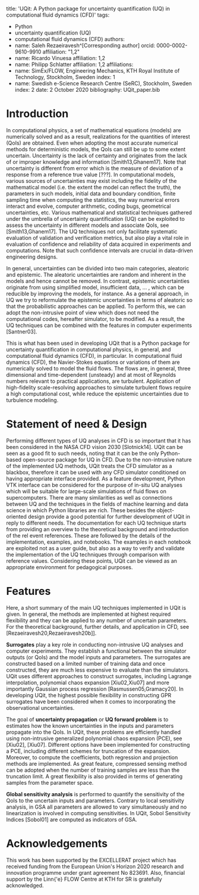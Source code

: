 title: 'UQit: A Python package for uncertainty quantification (UQ) in computational fluid dynamics (CFD)'
tags:
  - Python
  - uncertainty quantification (UQ)
  - computational fluid dynamics (CFD)
authors:
  - name: Saleh Rezaeiravesh^[Corresponding author]
    orcid: 0000-0002-9610-9910
    affiliation: "1,2" 
  - name: Ricardo Vinuesa
    affiliation: 1,2
  - name: Philipp Schlatter
    affiliation: 1,2
affiliations:
 - name: SimEx/FLOW, Engineering Mechanics, KTH Royal Institute of Technology, Stockholm, Sweden
   index: 1
 - name: Swedish e-Science Research Centre (SeRC), Stockholm, Sweden
   index: 2
date: 2 October 2020
bibliography: UQit_paper.bib


# Introduction

In computational physics, a set of mathematical equations (models) are numerically solved and as a result, realizations for the quantities of interest (QoIs) are obtained. 
Even when adopting the most accurate numerical methods for deterministic models, the QoIs can still be up to some extent uncertain. 
Uncertainty is the lack of certainty and originates from the lack of or improper knowledge and information [Smith13,Ghanem17].
Note that uncertainty is different from error which is the measure of deviation of a response from a reference true value [???]. 
In computational models, various sources of uncertainties may exist including the fidelity of the mathematical model (i.e. the extent the model can reflect the truth), the parameters in such models, initial data and boundary condition, finite sampling time when computing the statistics, the way numerical errors interact and evolve, computer arithmetic, coding bugs, geometrical uncertainties, etc. 
Various mathematical and statistical techniques gathered under the umbrella of uncertainty quantification (UQ) can be exploited to assess the uncertainty in different models and associate QoIs, see [Smith13,Ghanem17]. 
The UQ techniques not only facilitate systematic evaluation of validation and verification metrics, but also play a vital role in evaluation of confidence and reliability of data acquired in experiments and computations. 
Note that such confidence intervals are crucial in data-driven engineering designs. 

In general, uncertainties can be divided into two main categories, aleatoric and epistemic. 
The aleatoric uncertainties are random and inherent in the models and hence cannot be removed.
In contrast, epistemic uncertainties originate from using simplified model, insufficient data, ... , which can be reducible by improving the models, for instance. 
As a general approach, in UQ we try to reformulate the epistemic uncertainties in terms of aleatoric so that the probabilistic approaches can be applied. 
To perform this, we can adopt the non-intrusive point of view which does not need the computational codes, hereafter simulator, to be modified.
As a result, the UQ techniques can be combined with the features in computer experiments [Santner03].


This is what has been used in developing UQit that is a Python package for uncertainty quantification in computational physics, in general, and computational fluid dynamics (CFD), in particular. 
In computational fluid dynamics (CFD), the Navier-Stokes equations or variations of them are numerically solved to model the fluid flows. 
The flows are, in general, three dimensional and time-dependent (unsteady) and at most of Reynolds numbers relevant to practical applications, are turbulent. 
Application of high-fidelity scale-resolving approaches to simulate turbulent flows require a high computational cost, while reduce the epistemic uncertainties due to turbulence modeling. 



# Statement of need \& Design

Performing different types of UQ analyses in CFD is so important that it has been considered in the NASA CFD vision 2030 [Slotnick14].
UQit can be seen as a good fit to such needs, noting that it can be the only Python-based open-source package for UQ in CFD.
Due to the non-intrusive nature of the implemented UQ methods, UQit treats the CFD simulator as a blackbox, therefore it can be used with any CFD simulator conditioned on having appropriate interface provided.
As a feature development, Python VTK interface can be considered for the purpose of in-situ UQ analyses which will be suitable for large-scale simulations of fluid flows on supercomputers.
There are many similarities as well as connections between UQ and the techniques in the fields of machine learning and data science in which Python libraries are rich. 
These besides the object-oriented design provide a good potential for further development of UQit in reply to different needs. 
The documentation for each UQ technique starts from providing an overview to the theoretical background and introduction of the rel event references. 
These are followed by the details of the implementation, examples, and notebooks.
The examples in each notebook are exploited not as a user guide, but also as a way to verify and validate the implementation of the UQ techniques through comparison with reference values. 
Considering these points, UQit can be viewed as an appropriate environment for pedagogical purposes.  


# Features

Here, a short summary of the main UQ techniques implemented in UQit is given. 
In general, the methods are implemented at highest required flexibility and they can be applied to any number of uncertain parameters. 
For the theoretical background, further details, and application in CFD, see [Rezaeiravesh20,Rezaeiravesh20b]].

**Surrogates** play a key role in conducting non-intrusive UQ analyses and computer experiments.
   They establish a functional between the simulator outputs (or QoIs) and the model inputs and parameters. 
   The surrogates are constructed based on a limited number of training data and once constructed, they are much less expensive to evaluate than the simulators. 
   UQit uses different approaches to construct surrogates, including Lagrange interpolation, polynomial chaos expansion [Xiu02,Xiu07] and more importantly Gaussian process regression [Rasmussen05,Gramacy20]. 
   In developing UQit, the highest possible flexibility in constructing GPR surrogates have been considered when it comes to incorporating the observational uncertainties.


The goal of **uncertainty propagation** or **UQ forward problem** is to estimates how the known uncertainties in the inputs and parameters propagate into the QoIs. 
    In UQit, these problems are efficiently handled using non-intrusive generalized polynomial chaos expansion (PCE), see [Xiu02], [Xiu07]. 
    Different options have been implemented for constructing a PCE, including different schemes for truncation of the expansion.
    Moreover, to compute the coefficients, both regression and projection methods are implemented. 
    As great feature, compressed sensing method can be adopted when the number of training samples are less than the truncation limit. 
    A great flexibility is also provided in terms of generating samples from the parameter space.
    
    
**Global sensitivity analysis** is performed to quantify the sensitivity of the QoIs to the uncertain inputs and parameters. Contrary to local sensitivity analysis, in GSA all parameters are allowed to vary simultaneously and no linearization is involved in computing sensitivities. In UQit, Sobol Sensitivity Indices [Sobol01] are computed as indicators of GSA. 


# Acknowledgements
This work has been supported by the EXCELLERAT project which has received funding from the European Union's Horizon 2020 research and innovation programme under grant agreement No 823691.
Also, financial support by the Linn{\'e} FLOW Centre at KTH for SR is gratefully acknowledged.

